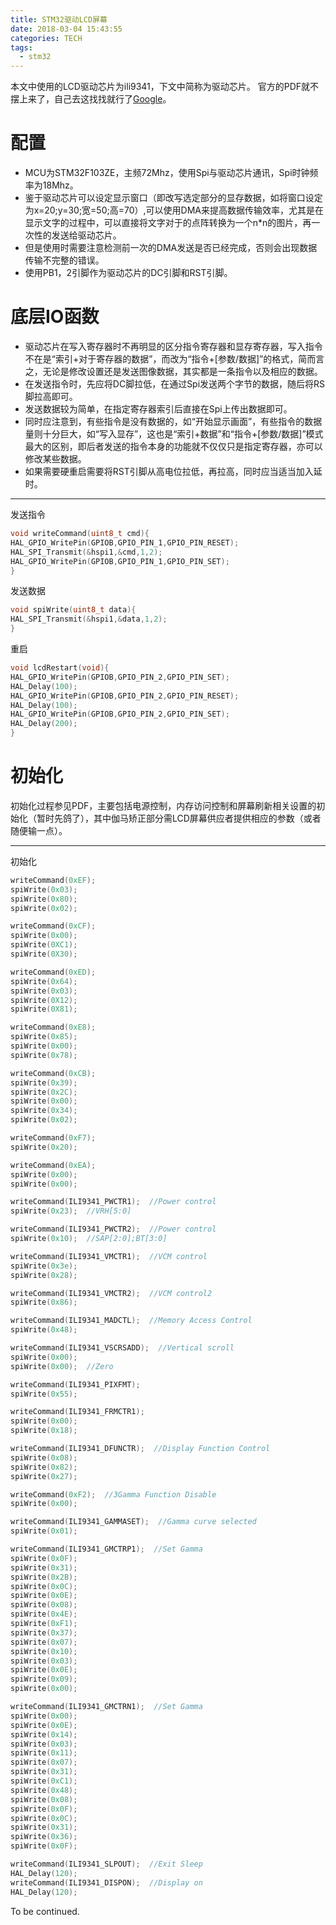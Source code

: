 ```yaml
---
title: STM32驱动LCD屏幕
date: 2018-03-04 15:43:55
categories: TECH
tags: 
  - stm32
---
```

本文中使用的LCD驱动芯片为ili9341，下文中简称为驱动芯片。
官方的PDF就不摆上来了，自己去这找找就行了[Google](https://www.google.com/ncr)。

# 配置

- MCU为STM32F103ZE，主频72Mhz，使用Spi与驱动芯片通讯，Spi时钟频率为18Mhz。
- 鉴于驱动芯片可以设定显示窗口（即改写选定部分的显存数据，如将窗口设定为x=20;y=30;宽=50;高=70）,可以使用DMA来提高数据传输效率，尤其是在显示文字的过程中，可以直接将文字对于的点阵转换为一个n*n的图片，再一次性的发送给驱动芯片。
- 但是使用时需要注意检测前一次的DMA发送是否已经完成，否则会出现数据传输不完整的错误。
- 使用PB1，2引脚作为驱动芯片的DC引脚和RST引脚。

# 底层IO函数

- 驱动芯片在写入寄存器时不再明显的区分指令寄存器和显存寄存器，写入指令不在是“索引+对于寄存器的数据”，而改为“指令+[参数/数据]”的格式，简而言之，无论是修改设置还是发送图像数据，其实都是一条指令以及相应的数据。
- 在发送指令时，先应将DC脚拉低，在通过Spi发送两个字节的数据，随后将RS脚拉高即可。
- 发送数据较为简单，在指定寄存器索引后直接在Spi上传出数据即可。
- 同时应注意到，有些指令是没有数据的，如“开始显示画面”，有些指令的数据量则十分巨大，如“写入显存”，这也是“索引+数据”和“指令+[参数/数据]”模式最大的区别，即后者发送的指令本身的功能就不仅仅只是指定寄存器，亦可以修改某些数据。
- 如果需要硬重启需要将RST引脚从高电位拉低，再拉高，同时应当适当加入延时。

---

发送指令

```cxx
void writeCommand(uint8_t cmd){
HAL_GPIO_WritePin(GPIOB,GPIO_PIN_1,GPIO_PIN_RESET);
HAL_SPI_Transmit(&hspi1,&cmd,1,2);
HAL_GPIO_WritePin(GPIOB,GPIO_PIN_1,GPIO_PIN_SET);
}
```

发送数据

```cxx
void spiWrite(uint8_t data){
HAL_SPI_Transmit(&hspi1,&data,1,2);
}
```

重启

```cxx
void lcdRestart(void){
HAL_GPIO_WritePin(GPIOB,GPIO_PIN_2,GPIO_PIN_SET);
HAL_Delay(100);
HAL_GPIO_WritePin(GPIOB,GPIO_PIN_2,GPIO_PIN_RESET);
HAL_Delay(100);
HAL_GPIO_WritePin(GPIOB,GPIO_PIN_2,GPIO_PIN_SET);
HAL_Delay(200);
}
```

# 初始化

初始化过程参见PDF，主要包括电源控制，内存访问控制和屏幕刷新相关设置的初始化（暂时先鸽了），其中伽马矫正部分需LCD屏幕供应者提供相应的参数（或者随便输一点）。

---
初始化

```cxx
writeCommand(0xEF);
spiWrite(0x03);
spiWrite(0x80);
spiWrite(0x02);

writeCommand(0xCF);
spiWrite(0x00);
spiWrite(0XC1);
spiWrite(0X30);

writeCommand(0xED);
spiWrite(0x64);
spiWrite(0x03);
spiWrite(0X12);
spiWrite(0X81);

writeCommand(0xE8);
spiWrite(0x85);
spiWrite(0x00);
spiWrite(0x78);

writeCommand(0xCB);
spiWrite(0x39);
spiWrite(0x2C);
spiWrite(0x00);
spiWrite(0x34);
spiWrite(0x02);

writeCommand(0xF7);
spiWrite(0x20);

writeCommand(0xEA);
spiWrite(0x00);
spiWrite(0x00);

writeCommand(ILI9341_PWCTR1);  //Power control
spiWrite(0x23);  //VRH[5:0]

writeCommand(ILI9341_PWCTR2);  //Power control
spiWrite(0x10);  //SAP[2:0];BT[3:0]

writeCommand(ILI9341_VMCTR1);  //VCM control
spiWrite(0x3e);
spiWrite(0x28);

writeCommand(ILI9341_VMCTR2);  //VCM control2
spiWrite(0x86);

writeCommand(ILI9341_MADCTL);  //Memory Access Control
spiWrite(0x48);

writeCommand(ILI9341_VSCRSADD);  //Vertical scroll
spiWrite(0x00);
spiWrite(0x00);  //Zero

writeCommand(ILI9341_PIXFMT);
spiWrite(0x55);

writeCommand(ILI9341_FRMCTR1);
spiWrite(0x00);
spiWrite(0x18);

writeCommand(ILI9341_DFUNCTR);  //Display Function Control
spiWrite(0x08);
spiWrite(0x82);
spiWrite(0x27);

writeCommand(0xF2);  //3Gamma Function Disable
spiWrite(0x00);

writeCommand(ILI9341_GAMMASET);  //Gamma curve selected
spiWrite(0x01);

writeCommand(ILI9341_GMCTRP1);  //Set Gamma
spiWrite(0x0F);
spiWrite(0x31);
spiWrite(0x2B);
spiWrite(0x0C);
spiWrite(0x0E);
spiWrite(0x08);
spiWrite(0x4E);
spiWrite(0xF1);
spiWrite(0x37);
spiWrite(0x07);
spiWrite(0x10);
spiWrite(0x03);
spiWrite(0x0E);
spiWrite(0x09);
spiWrite(0x00);

writeCommand(ILI9341_GMCTRN1);  //Set Gamma
spiWrite(0x00);
spiWrite(0x0E);
spiWrite(0x14);
spiWrite(0x03);
spiWrite(0x11);
spiWrite(0x07);
spiWrite(0x31);
spiWrite(0xC1);
spiWrite(0x48);
spiWrite(0x08);
spiWrite(0x0F);
spiWrite(0x0C);
spiWrite(0x31);
spiWrite(0x36);
spiWrite(0x0F);

writeCommand(ILI9341_SLPOUT);  //Exit Sleep
HAL_Delay(120);
writeCommand(ILI9341_DISPON);  //Display on
HAL_Delay(120);
```

To be continued.